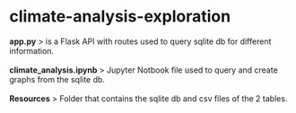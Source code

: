 # climate-analysis-exploration
<b>app.py</b> > is a Flask API with routes used to query sqlite db for different information.<br/><br/>
<b>climate_analysis.ipynb</b> > Jupyter Notbook file used to query and create graphs from the sqlite db. <br/><br/>
<b>Resources</b> > Folder that contains the sqlite db and csv files of the 2 tables. 
